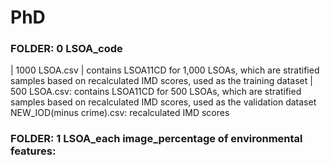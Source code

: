 # PhD
### FOLDER: 0 LSOA_code
| 1000 LSOA.csv | contains LSOA11CD for 1,000 LSOAs, which are stratified samples based on recalculated IMD scores, used as the training dataset | 
500 LSOA.csv: contains LSOA11CD for 500 LSOAs, which are stratified samples based on recalculated IMD scores, used as the validation dataset
NEW_IOD(minus crime).csv: recalculated IMD scores
### FOLDER: 1 LSOA_each image_percentage of environmental features:
